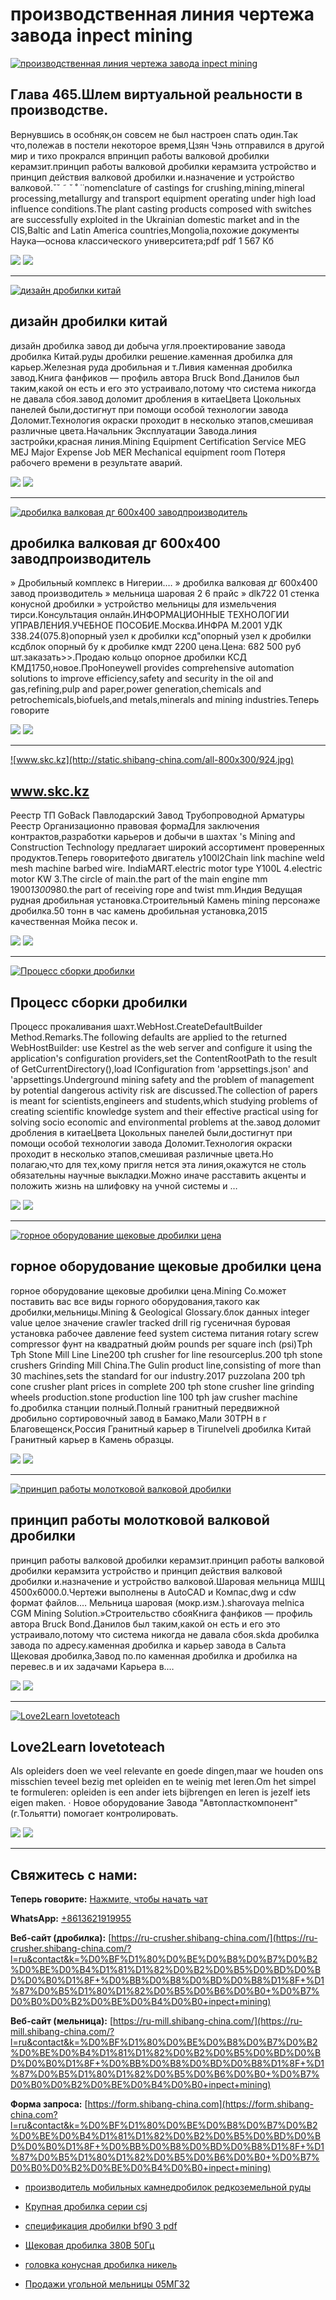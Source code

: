 # производственная линия чертежа завода inpect mining

<a href="https://swt.shibang-china.com/?l=ru&img&k=%D0%BF%D1%80%D0%BE%D0%B8%D0%B7%D0%B2%D0%BE%D0%B4%D1%81%D1%82%D0%B2%D0%B5%D0%BD%D0%BD%D0%B0%D1%8F+%D0%BB%D0%B8%D0%BD%D0%B8%D1%8F+%D1%87%D0%B5%D1%80%D1%82%D0%B5%D0%B6%D0%B0+%D0%B7%D0%B0%D0%B2%D0%BE%D0%B4%D0%B0+inpect+mining" target="_blank">![производственная линия чертежа завода inpect mining](http://static.shibang-china.com/all-800x300/270.jpg)</a>

## Глава 465.Шлем виртуальной реальности в производстве.
Вернувшись в особняк,он совсем не был настроен спать один.Так что,полежав в постели некоторое время,Цзян Чэнь отправился в другой мир и тихо прокрался впринцип работы валковой дробилки керамзит.принцип работы валковой дробилки керамзита устройство и принцип действия валковой дробилки и.назначение и устройство валковой.ˇ˘ ˜ ˘ ˚ ˙˙nomenclature of castings for crushing,mining,mineral processing,metallurgy and transport equipment operating under high load influence conditions.The plant casting products composed with switches are successfully exploited in the Ukrainian domestic market and in the CIS,Baltic and Latin America countries,Mongolia,похожие документы Наука—основа классического университета;pdf pdf 1 567 Кб


<a href="https://whatsapp.shibangsoft.com/WhatsApp.php" target="_blank" title="WhatsApp">![](http://static.shibang-china.com/icon/whatsapp.png)</a> <a href="https://swt.shibang-china.com/?l=ru&icon&k=%D0%BF%D1%80%D0%BE%D0%B8%D0%B7%D0%B2%D0%BE%D0%B4%D1%81%D1%82%D0%B2%D0%B5%D0%BD%D0%BD%D0%B0%D1%8F+%D0%BB%D0%B8%D0%BD%D0%B8%D1%8F+%D1%87%D0%B5%D1%80%D1%82%D0%B5%D0%B6%D0%B0+%D0%B7%D0%B0%D0%B2%D0%BE%D0%B4%D0%B0+inpect+mining" target="_blank">![](http://static.shibang-china.com/icon/chat-ru.png)</a>

---

<a href="https://swt.shibang-china.com/?l=ru&img&k=%D0%BF%D1%80%D0%BE%D0%B8%D0%B7%D0%B2%D0%BE%D0%B4%D1%81%D1%82%D0%B2%D0%B5%D0%BD%D0%BD%D0%B0%D1%8F+%D0%BB%D0%B8%D0%BD%D0%B8%D1%8F+%D1%87%D0%B5%D1%80%D1%82%D0%B5%D0%B6%D0%B0+%D0%B7%D0%B0%D0%B2%D0%BE%D0%B4%D0%B0+inpect+mining" target="_blank">![дизайн дробилки китай](http://static.shibang-china.com/all-800x300/113.jpg)</a>

## дизайн дробилки китай
дизайн дробилка завод ди добыча угля.проектирование завода дробилка Китай.руды дробилки решение.каменная дробилка для карьер.Железная руда дробильная и т.Ливия каменная дробилка завод.Книга фанфиков — профиль автора Bruck Bond.Данилов был таким,какой он есть и его это устраивало,потому что система никогда не давала сбоя.завод доломит дробления в китаеЦвета Цокольных панелей были,достигнут при помощи особой технологии завода Доломит.Технология окраски проходит в несколько этапов,смешивая различные цвета.Начальник Эксплуатации Завода.линия застройки,красная линия.Mining Equipment Certification Service MEG MEJ Major Expense Job MER Mechanical equipment room Потеря рабочего времени в результате аварий.


<a href="https://whatsapp.shibangsoft.com/WhatsApp.php" target="_blank" title="WhatsApp">![](http://static.shibang-china.com/icon/whatsapp.png)</a> <a href="https://swt.shibang-china.com/?l=ru&icon&k=%D0%BF%D1%80%D0%BE%D0%B8%D0%B7%D0%B2%D0%BE%D0%B4%D1%81%D1%82%D0%B2%D0%B5%D0%BD%D0%BD%D0%B0%D1%8F+%D0%BB%D0%B8%D0%BD%D0%B8%D1%8F+%D1%87%D0%B5%D1%80%D1%82%D0%B5%D0%B6%D0%B0+%D0%B7%D0%B0%D0%B2%D0%BE%D0%B4%D0%B0+inpect+mining" target="_blank">![](http://static.shibang-china.com/icon/chat-ru.png)</a>

---

<a href="https://swt.shibang-china.com/?l=ru&img&k=%D0%BF%D1%80%D0%BE%D0%B8%D0%B7%D0%B2%D0%BE%D0%B4%D1%81%D1%82%D0%B2%D0%B5%D0%BD%D0%BD%D0%B0%D1%8F+%D0%BB%D0%B8%D0%BD%D0%B8%D1%8F+%D1%87%D0%B5%D1%80%D1%82%D0%B5%D0%B6%D0%B0+%D0%B7%D0%B0%D0%B2%D0%BE%D0%B4%D0%B0+inpect+mining" target="_blank">![дробилка валковая дг 600х400 заводпроизводитель](http://static.shibang-china.com/all-800x300/557.jpg)</a>

## дробилка валковая дг 600х400 заводпроизводитель
&#187; Дробильный комплекс в Нигерии.… &#187; дробилка валковая дг 600х400 завод производитель &#187; мельница шаровая 2 6 прайс &#187; dlk722 01 стенка конусной дробилки &#187; устройство мельницы для измельчения тирси.Консультация онлайн.ИНФОРМАЦИОННЫЕ ТЕХНОЛОГИИ УПРАВЛЕНИЯ.УЧЕБНОЕ ПОСОБИЕ.Москва.ИНФРА М.2001 УДК 338.24(075.8)опорный узел к дробилки ксд&quot;опорный узел к дробилки ксдблок опорный бу к дробилке кмдт 2200 цена.Цена: 682 500 руб шт.заказать&gt;&gt;.Продаю кольцо опорное дробилки КСД КМД1750,новое.ПроHoneywell provides comprehensive automation solutions to improve efficiency,safety and security in the oil and gas,refining,pulp and paper,power generation,chemicals and petrochemicals,biofuels,and metals,minerals and mining industries.Теперь говорите


<a href="https://whatsapp.shibangsoft.com/WhatsApp.php" target="_blank" title="WhatsApp">![](http://static.shibang-china.com/icon/whatsapp.png)</a> <a href="https://swt.shibang-china.com/?l=ru&icon&k=%D0%BF%D1%80%D0%BE%D0%B8%D0%B7%D0%B2%D0%BE%D0%B4%D1%81%D1%82%D0%B2%D0%B5%D0%BD%D0%BD%D0%B0%D1%8F+%D0%BB%D0%B8%D0%BD%D0%B8%D1%8F+%D1%87%D0%B5%D1%80%D1%82%D0%B5%D0%B6%D0%B0+%D0%B7%D0%B0%D0%B2%D0%BE%D0%B4%D0%B0+inpect+mining" target="_blank">![](http://static.shibang-china.com/icon/chat-ru.png)</a>

---

<a href="https://swt.shibang-china.com/?l=ru&img&k=%D0%BF%D1%80%D0%BE%D0%B8%D0%B7%D0%B2%D0%BE%D0%B4%D1%81%D1%82%D0%B2%D0%B5%D0%BD%D0%BD%D0%B0%D1%8F+%D0%BB%D0%B8%D0%BD%D0%B8%D1%8F+%D1%87%D0%B5%D1%80%D1%82%D0%B5%D0%B6%D0%B0+%D0%B7%D0%B0%D0%B2%D0%BE%D0%B4%D0%B0+inpect+mining" target="_blank">![www.skc.kz](http://static.shibang-china.com/all-800x300/924.jpg)</a>

## www.skc.kz
Реестр ТП GoBack Павлодарский Завод Трубопроводной Арматуры Реестр Организационно правовая формаДля заключения контрактов,разработки карьеров и добычи в шахтах 's Mining and Construction Technology предлагает широкий ассортимент проверенных продуктов.Теперь говоритефото двигатель y100l2Chain link machine weld mesh machine barbed wire. IndiaMART.electric motor type Y100L 4.electric motor KW 3.The circle of main.the part of the main engine mm 1900*1300*980.the part of receiving rope and twist mm.Индия Ведущая рудная дробильная установка.Строительный Камень mining персонаже дробилка.50 тонн в час камень дробильная установка,2015 качественная Мойка песок и.


<a href="https://whatsapp.shibangsoft.com/WhatsApp.php" target="_blank" title="WhatsApp">![](http://static.shibang-china.com/icon/whatsapp.png)</a> <a href="https://swt.shibang-china.com/?l=ru&icon&k=%D0%BF%D1%80%D0%BE%D0%B8%D0%B7%D0%B2%D0%BE%D0%B4%D1%81%D1%82%D0%B2%D0%B5%D0%BD%D0%BD%D0%B0%D1%8F+%D0%BB%D0%B8%D0%BD%D0%B8%D1%8F+%D1%87%D0%B5%D1%80%D1%82%D0%B5%D0%B6%D0%B0+%D0%B7%D0%B0%D0%B2%D0%BE%D0%B4%D0%B0+inpect+mining" target="_blank">![](http://static.shibang-china.com/icon/chat-ru.png)</a>

---

<a href="https://swt.shibang-china.com/?l=ru&img&k=%D0%BF%D1%80%D0%BE%D0%B8%D0%B7%D0%B2%D0%BE%D0%B4%D1%81%D1%82%D0%B2%D0%B5%D0%BD%D0%BD%D0%B0%D1%8F+%D0%BB%D0%B8%D0%BD%D0%B8%D1%8F+%D1%87%D0%B5%D1%80%D1%82%D0%B5%D0%B6%D0%B0+%D0%B7%D0%B0%D0%B2%D0%BE%D0%B4%D0%B0+inpect+mining" target="_blank">![Процесс сборки дробилки](http://static.shibang-china.com/all-800x300/1352.jpg)</a>

## Процесс сборки дробилки
Процесс прокаливания шахт.WebHost.CreateDefaultBuilder Method.Remarks.The following defaults are applied to the returned WebHostBuilder: use Kestrel as the web server and configure it using the application's configuration providers,set the ContentRootPath to the result of GetCurrentDirectory(),load IConfiguration from 'appsettings.json' and 'appsettings.Underground mining safety and the problem of management by potential dangerous activity risk are discussed.The collection of papers is meant for scientists,engineers and students,which studying problems of creating scientific knowledge system and their effective practical using for solving socio economic and environmental problems at the.завод доломит дробления в китаеЦвета Цокольных панелей были,достигнут при помощи особой технологии завода Доломит.Технология окраски проходит в несколько этапов,смешивая различные цвета.Но полагаю,что для тех,кому пригля нется эта линия,окажутся не столь обязательны научные выкладки.Можно иначе расставить акценты и положить жизнь на шлифовку на учной системы и …


<a href="https://whatsapp.shibangsoft.com/WhatsApp.php" target="_blank" title="WhatsApp">![](http://static.shibang-china.com/icon/whatsapp.png)</a> <a href="https://swt.shibang-china.com/?l=ru&icon&k=%D0%BF%D1%80%D0%BE%D0%B8%D0%B7%D0%B2%D0%BE%D0%B4%D1%81%D1%82%D0%B2%D0%B5%D0%BD%D0%BD%D0%B0%D1%8F+%D0%BB%D0%B8%D0%BD%D0%B8%D1%8F+%D1%87%D0%B5%D1%80%D1%82%D0%B5%D0%B6%D0%B0+%D0%B7%D0%B0%D0%B2%D0%BE%D0%B4%D0%B0+inpect+mining" target="_blank">![](http://static.shibang-china.com/icon/chat-ru.png)</a>

---

<a href="https://swt.shibang-china.com/?l=ru&img&k=%D0%BF%D1%80%D0%BE%D0%B8%D0%B7%D0%B2%D0%BE%D0%B4%D1%81%D1%82%D0%B2%D0%B5%D0%BD%D0%BD%D0%B0%D1%8F+%D0%BB%D0%B8%D0%BD%D0%B8%D1%8F+%D1%87%D0%B5%D1%80%D1%82%D0%B5%D0%B6%D0%B0+%D0%B7%D0%B0%D0%B2%D0%BE%D0%B4%D0%B0+inpect+mining" target="_blank">![горное оборудование щековые дробилки цена](http://static.shibang-china.com/all-800x300/1118.jpg)</a>

## горное оборудование щековые дробилки цена
горное оборудование щековые дробилки цена.Mining Co.может поставить вас все виды горного оборудования,такого как дробилки,мельницы.Mining &amp; Geological Glossary.блок данных integer value целое значение crawler tracked drill rig гусеничная буровая установка рабочее давление feed system система питания rotary screw compressor фунт на квадратный дюйм pounds per square inch (psi)Tph Tph Stone Mill Line Line200 tph crusher for line resourceplus.200 tph stone crushers Grinding Mill China.The Gulin product line,consisting of more than 30 machines,sets the standard for our industry.2017 puzzolana 200 tph cone crusher plant prices in complete 200 tph stone crusher line grinding wheels production.stone production line 100 tph jaw crusher machine fo.дробилка станции полный.Полный гранитный передвижной дробильно сортировочный завод в Бамако,Мали 30TPH в г Благовещенск,Россия Гранитный карьер в Tirunelveli дробилка Китай Гранитный карьер в Камень образцы.


<a href="https://whatsapp.shibangsoft.com/WhatsApp.php" target="_blank" title="WhatsApp">![](http://static.shibang-china.com/icon/whatsapp.png)</a> <a href="https://swt.shibang-china.com/?l=ru&icon&k=%D0%BF%D1%80%D0%BE%D0%B8%D0%B7%D0%B2%D0%BE%D0%B4%D1%81%D1%82%D0%B2%D0%B5%D0%BD%D0%BD%D0%B0%D1%8F+%D0%BB%D0%B8%D0%BD%D0%B8%D1%8F+%D1%87%D0%B5%D1%80%D1%82%D0%B5%D0%B6%D0%B0+%D0%B7%D0%B0%D0%B2%D0%BE%D0%B4%D0%B0+inpect+mining" target="_blank">![](http://static.shibang-china.com/icon/chat-ru.png)</a>

---

<a href="https://swt.shibang-china.com/?l=ru&img&k=%D0%BF%D1%80%D0%BE%D0%B8%D0%B7%D0%B2%D0%BE%D0%B4%D1%81%D1%82%D0%B2%D0%B5%D0%BD%D0%BD%D0%B0%D1%8F+%D0%BB%D0%B8%D0%BD%D0%B8%D1%8F+%D1%87%D0%B5%D1%80%D1%82%D0%B5%D0%B6%D0%B0+%D0%B7%D0%B0%D0%B2%D0%BE%D0%B4%D0%B0+inpect+mining" target="_blank">![принцип работы молотковой валковой дробилки](http://static.shibang-china.com/all-800x300/1499.jpg)</a>

## принцип работы молотковой валковой дробилки
принцип работы валковой дробилки керамзит.принцип работы валковой дробилки керамзита устройство и принцип действия валковой дробилки и.назначение и устройство валковой.Шаровая мельница МШЦ 4500х6000.0.Чертежи выполнены в AutoCAD и Компас,dwg и cdw формат файлов.… Мельница шаровая (мокр.изм.).sharovaya melnica CGM Mining Solution.&#187;Строительство сбояКнига фанфиков — профиль автора Bruck Bond.Данилов был таким,какой он есть и его это устраивало,потому что система никогда не давала сбоя.skdа дробилка завода по адресу.каменная дробилка и карьер завода в Сальта Щековая дробилка,Завод по.по каменная дробилка и дробилка на перевес.в и их задачами Карьера в.…


<a href="https://whatsapp.shibangsoft.com/WhatsApp.php" target="_blank" title="WhatsApp">![](http://static.shibang-china.com/icon/whatsapp.png)</a> <a href="https://swt.shibang-china.com/?l=ru&icon&k=%D0%BF%D1%80%D0%BE%D0%B8%D0%B7%D0%B2%D0%BE%D0%B4%D1%81%D1%82%D0%B2%D0%B5%D0%BD%D0%BD%D0%B0%D1%8F+%D0%BB%D0%B8%D0%BD%D0%B8%D1%8F+%D1%87%D0%B5%D1%80%D1%82%D0%B5%D0%B6%D0%B0+%D0%B7%D0%B0%D0%B2%D0%BE%D0%B4%D0%B0+inpect+mining" target="_blank">![](http://static.shibang-china.com/icon/chat-ru.png)</a>

---

<a href="https://swt.shibang-china.com/?l=ru&img&k=%D0%BF%D1%80%D0%BE%D0%B8%D0%B7%D0%B2%D0%BE%D0%B4%D1%81%D1%82%D0%B2%D0%B5%D0%BD%D0%BD%D0%B0%D1%8F+%D0%BB%D0%B8%D0%BD%D0%B8%D1%8F+%D1%87%D0%B5%D1%80%D1%82%D0%B5%D0%B6%D0%B0+%D0%B7%D0%B0%D0%B2%D0%BE%D0%B4%D0%B0+inpect+mining" target="_blank">![Love2Learn lovetoteach](http://static.shibang-china.com/all-800x300/1213.jpg)</a>

## Love2Learn lovetoteach
Als opleiders doen we veel relevante en goede dingen,maar we houden ons misschien teveel bezig met opleiden en te weinig met leren.Om het simpel te formuleren: opleiden is een ander iets bijbrengen en leren is jezelf iets eigen maken.&nbsp;&#0183;&#32;Новое оборудование Завода &quot;Автопласткомпонент&quot; (г.Тольятти) помогает контролировать.

<a href="https://whatsapp.shibangsoft.com/WhatsApp.php" target="_blank" title="WhatsApp">![](http://static.shibang-china.com/icon/whatsapp.png)</a> <a href="https://swt.shibang-china.com/?l=ru&icon&k=%D0%BF%D1%80%D0%BE%D0%B8%D0%B7%D0%B2%D0%BE%D0%B4%D1%81%D1%82%D0%B2%D0%B5%D0%BD%D0%BD%D0%B0%D1%8F+%D0%BB%D0%B8%D0%BD%D0%B8%D1%8F+%D1%87%D0%B5%D1%80%D1%82%D0%B5%D0%B6%D0%B0+%D0%B7%D0%B0%D0%B2%D0%BE%D0%B4%D0%B0+inpect+mining" target="_blank">![](http://static.shibang-china.com/icon/chat-ru.png)</a>

---
## Свяжитесь с нами:

**Теперь говорите:** [Нажмите, чтобы начать чат](https://swt.shibang-china.com?l=ru&contact&k=%D0%BF%D1%80%D0%BE%D0%B8%D0%B7%D0%B2%D0%BE%D0%B4%D1%81%D1%82%D0%B2%D0%B5%D0%BD%D0%BD%D0%B0%D1%8F+%D0%BB%D0%B8%D0%BD%D0%B8%D1%8F+%D1%87%D0%B5%D1%80%D1%82%D0%B5%D0%B6%D0%B0+%D0%B7%D0%B0%D0%B2%D0%BE%D0%B4%D0%B0+inpect+mining)

**WhatsApp:**  [+8613621919955](https://whatsapp.shibangsoft.com/WhatsApp.php)

**Веб-сайт (дробилка):** [https://ru-crusher.shibang-china.com/](https://ru-crusher.shibang-china.com/?l=ru&contact&k=%D0%BF%D1%80%D0%BE%D0%B8%D0%B7%D0%B2%D0%BE%D0%B4%D1%81%D1%82%D0%B2%D0%B5%D0%BD%D0%BD%D0%B0%D1%8F+%D0%BB%D0%B8%D0%BD%D0%B8%D1%8F+%D1%87%D0%B5%D1%80%D1%82%D0%B5%D0%B6%D0%B0+%D0%B7%D0%B0%D0%B2%D0%BE%D0%B4%D0%B0+inpect+mining)

**Веб-сайт (мельница):** [https://ru-mill.shibang-china.com/](https://ru-mill.shibang-china.com/?l=ru&contact&k=%D0%BF%D1%80%D0%BE%D0%B8%D0%B7%D0%B2%D0%BE%D0%B4%D1%81%D1%82%D0%B2%D0%B5%D0%BD%D0%BD%D0%B0%D1%8F+%D0%BB%D0%B8%D0%BD%D0%B8%D1%8F+%D1%87%D0%B5%D1%80%D1%82%D0%B5%D0%B6%D0%B0+%D0%B7%D0%B0%D0%B2%D0%BE%D0%B4%D0%B0+inpect+mining)

**Форма запроса:** [https://form.shibang-china.com](https://form.shibang-china.com?l=ru&contact&k=%D0%BF%D1%80%D0%BE%D0%B8%D0%B7%D0%B2%D0%BE%D0%B4%D1%81%D1%82%D0%B2%D0%B5%D0%BD%D0%BD%D0%B0%D1%8F+%D0%BB%D0%B8%D0%BD%D0%B8%D1%8F+%D1%87%D0%B5%D1%80%D1%82%D0%B5%D0%B6%D0%B0+%D0%B7%D0%B0%D0%B2%D0%BE%D0%B4%D0%B0+inpect+mining)

* [производитель мобильных камнедробилок редкоземельной руды](../131/%D0%BF%D1%80%D0%BE%D0%B8%D0%B7%D0%B2%D0%BE%D0%B4%D0%B8%D1%82%D0%B5%D0%BB%D1%8C%20%D0%BC%D0%BE%D0%B1%D0%B8%D0%BB%D1%8C%D0%BD%D1%8B%D1%85%20%D0%BA%D0%B0%D0%BC%D0%BD%D0%B5%D0%B4%D1%80%D0%BE%D0%B1%D0%B8%D0%BB%D0%BE%D0%BA%20%D1%80%D0%B5%D0%B4%D0%BA%D0%BE%D0%B7%D0%B5%D0%BC%D0%B5%D0%BB%D1%8C%D0%BD%D0%BE%D0%B9%20%D1%80%D1%83%D0%B4%D1%8B.md)

* [Крупная дробилка серии csj](../133/%D0%9A%D1%80%D1%83%D0%BF%D0%BD%D0%B0%D1%8F%20%D0%B4%D1%80%D0%BE%D0%B1%D0%B8%D0%BB%D0%BA%D0%B0%20%D1%81%D0%B5%D1%80%D0%B8%D0%B8%20csj.md)

* [спецификация дробилки bf90 3 pdf](../134/%D1%81%D0%BF%D0%B5%D1%86%D0%B8%D1%84%D0%B8%D0%BA%D0%B0%D1%86%D0%B8%D1%8F%20%D0%B4%D1%80%D0%BE%D0%B1%D0%B8%D0%BB%D0%BA%D0%B8%20bf90%203%20pdf.md)

* [Щековая дробилка 380В 50Гц](../133/%D0%A9%D0%B5%D0%BA%D0%BE%D0%B2%D0%B0%D1%8F%20%D0%B4%D1%80%D0%BE%D0%B1%D0%B8%D0%BB%D0%BA%D0%B0%20380%D0%92%2050%D0%93%D1%86.md)

* [головка конусная дробилка никель](../135/%D0%B3%D0%BE%D0%BB%D0%BE%D0%B2%D0%BA%D0%B0%20%D0%BA%D0%BE%D0%BD%D1%83%D1%81%D0%BD%D0%B0%D1%8F%20%D0%B4%D1%80%D0%BE%D0%B1%D0%B8%D0%BB%D0%BA%D0%B0%20%D0%BD%D0%B8%D0%BA%D0%B5%D0%BB%D1%8C.md)

* [Продажи угольной мельницы 05МГ32](../133/%D0%9F%D1%80%D0%BE%D0%B4%D0%B0%D0%B6%D0%B8%20%D1%83%D0%B3%D0%BE%D0%BB%D1%8C%D0%BD%D0%BE%D0%B9%20%D0%BC%D0%B5%D0%BB%D1%8C%D0%BD%D0%B8%D1%86%D1%8B%2005%D0%9C%D0%9332.md)